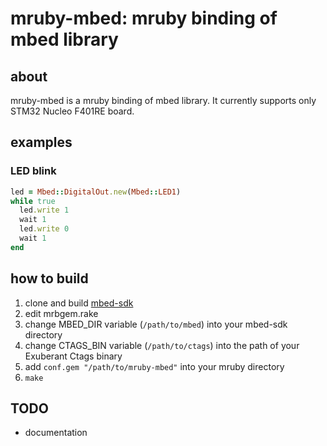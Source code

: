 # mruby-mbed: mruby binding of mbed library

## about
mruby-mbed is a mruby binding of mbed library.
It currently supports only STM32 Nucleo F401RE board.

## examples
### LED blink
```ruby
led = Mbed::DigitalOut.new(Mbed::LED1)
while true
  led.write 1
  wait 1
  led.write 0
  wait 1
end
```

## how to build
1. clone and build [mbed-sdk](https://github.com/mbedmicro/mbed)
2. edit mrbgem.rake
  1. change MBED_DIR variable (``/path/to/mbed``) into your mbed-sdk directory
  2. change CTAGS_BIN variable (``/path/to/ctags``) into the path of your Exuberant Ctags binary
3. add ``conf.gem "/path/to/mruby-mbed"`` into your mruby directory
4. ``make``

## TODO
* documentation
